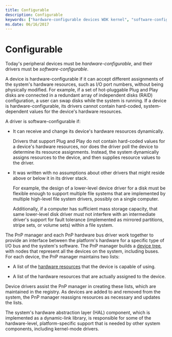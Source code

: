 ```yaml
---
title: Configurable
description: Configurable
keywords: ["hardware-configurable devices WDK kernel", "software-configurable drivers WDK kernel", "configurable devices and drivers WDK kernel"]
ms.date: 06/16/2017
---
```


# Configurable





Today's peripheral devices must be *hardware-configurable*, and their drivers must be *software-configurable*.

A device is hardware-configurable if it can accept different assignments of the system's hardware resources, such as I/O port numbers, without being physically modified. For example, if a set of hot-pluggable Plug and Play disks are connected in a redundant array of independent disks (RAID) configuration, a user can swap disks while the system is running. If a device is hardware-configurable, its drivers cannot contain hard-coded, system-dependent values for the device's hardware resources.

A driver is software-configurable if:

-   It can receive and change its device's hardware resources dynamically.

    Drivers that support Plug and Play do not contain hard-coded values for a device's hardware resources, nor does the driver poll the device to determine its resource assignments. Instead, the system dynamically assigns resources to the device, and then supplies resource values to the driver.

-   It was written with no assumptions about other drivers that might reside above or below it in its driver stack.

    For example, the design of a lower-level device driver for a disk must be flexible enough to support multiple file systems that are implemented by multiple high-level file system drivers, possibly on a single computer.

    Additionally, if a computer has sufficient mass storage capacity, that same lower-level disk driver must not interfere with an intermediate driver's support for fault tolerance (implemented as mirrored partitions, stripe sets, or volume sets) within a file system.

The PnP manager and each PnP hardware bus driver work together to provide an interface between the platform's hardware for a specific type of I/O bus and the system's software. The PnP manager builds a [device tree](device-tree.md), with nodes that represent all the devices on the system, including buses. For each device, the PnP manager maintains two lists:

-   A list of the [hardware resources](hardware-resources.md) that the device is capable of using.

-   A list of the hardware resources that are actually assigned to the device.

Device drivers assist the PnP manager in creating these lists, which are maintained in the registry. As devices are added to and removed from the system, the PnP manager reassigns resources as necessary and updates the lists.

The system's hardware abstraction layer (HAL) component, which is implemented as a dynamic-link library, is responsible for some of the hardware-level, platform-specific support that is needed by other system components, including kernel-mode drivers.

 

 




